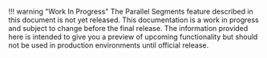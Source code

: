 !!! warning "Work In Progress"
    The Parallel Segments feature described in this document is not yet released. This documentation is a work in progress and subject to change before the final release. The information provided here is intended to give you a preview of upcoming functionality but should not be used in production environments until official release.
